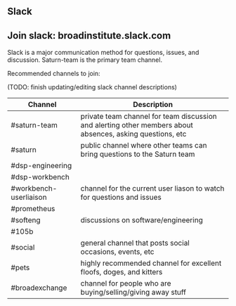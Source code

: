 ## Slack

## Join slack: broadinstitute.slack.com

Slack is a major communication method for questions, issues, and discussion. Saturn-team is the primary team channel.

Recommended channels to join: 

(TODO: finish updating/editing slack channel descriptions)

|Channel|Description|
|---|---|
|\#saturn-team|private team channel for team discussion and alerting other members about absences, asking questions, etc|
|\#saturn|public channel where other teams can bring questions to the Saturn team
|\#dsp-engineering|
|\#dsp-workbench|
|\#workbench-userliaison|channel for the current user liason to watch for questions and issues|
|\#prometheus|
|\#softeng|discussions on software/engineering
|\#105b|
|\#social|general channel that posts social occasions, events, etc|
|\#pets|highly recommended channel for excellent floofs, doges, and kitters|
|\#broadexchange|channel for people who are buying/selling/giving away stuff
